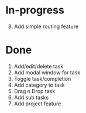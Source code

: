 In-progress
============
8.  Add simple routing feature


Done
=====
1.  Add/edit/delete task
2.  Add modal window for task
3.  Toggle task/completion
4.  Add category to task
5.  Drag n Drop task 
6.  Add sub tasks
7.  Add project feature
